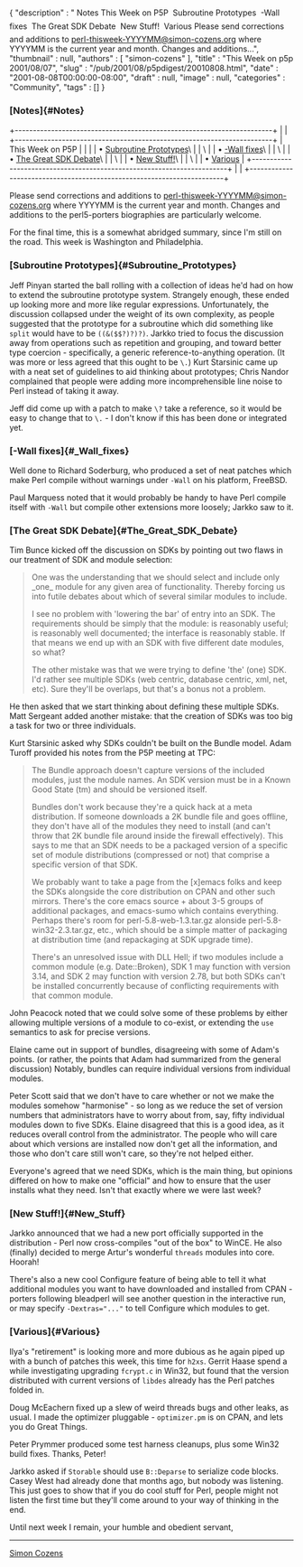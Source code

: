 {
   "description" : " Notes This Week on P5P  Subroutine Prototypes  -Wall fixes  The Great SDK Debate  New Stuff!  Various Please send corrections and additions to perl-thisweek-YYYYMM@simon-cozens.org where YYYYMM is the current year and month. Changes and additions...",
   "thumbnail" : null,
   "authors" : [
      "simon-cozens"
   ],
   "title" : "This Week on p5p 2001/08/07",
   "slug" : "/pub/2001/08/p5pdigest/20010808.html",
   "date" : "2001-08-08T00:00:00-08:00",
   "draft" : null,
   "image" : null,
   "categories" : "Community",
   "tags" : []
}





### [Notes]{#Notes}

+-----------------------------------------------------------------------+
|                                                                       |
+-----------------------------------------------------------------------+
| This Week on P5P                                                      |
|                                                                       |
| • [Subroutine Prototypes](#Subroutine_Prototypes)\                    |
| \                                                                     |
| • [-Wall fixes](#_Wall_fixes)\                                        |
| \                                                                     |
| • [The Great SDK Debate](#The_Great_SDK_Debate)\                      |
| \                                                                     |
| • [New Stuff!](#New_Stuff)\                                           |
| \                                                                     |
| • [Various](#Various)                                                 |
+-----------------------------------------------------------------------+
|                                                                       |
+-----------------------------------------------------------------------+

Please send corrections and additions to
perl-thisweek-YYYYMM@simon-cozens.org where YYYYMM is the current year
and month. Changes and additions to the perl5-porters biographies are
particularly welcome.

For the final time, this is a somewhat abridged summary, since I'm still
on the road. This week is Washington and Philadelphia.

### [Subroutine Prototypes]{#Subroutine_Prototypes}

Jeff Pinyan started the ball rolling with a collection of ideas he'd had
on how to extend the subroutine prototype system. Strangely enough,
these ended up looking more and more like regular expressions.
Unfortunately, the discussion collapsed under the weight of its own
complexity, as people suggested that the prototype for a subroutine
which did something like `split` would have to be `((&($$?)?)?)`. Jarkko
tried to focus the discussion away from operations such as repetition
and grouping, and toward better type coercion - specifically, a generic
reference-to-anything operation. (It was more or less agreed that this
ought to be `\.`) Kurt Starsinic came up with a neat set of guidelines
to aid thinking about prototypes; Chris Nandor complained that people
were adding more incomprehensible line noise to Perl instead of taking
it away.

Jeff did come up with a patch to make `\?` take a reference, so it would
be easy to change that to `\.` - I don't know if this has been done or
integrated yet.

### [-Wall fixes]{#_Wall_fixes}

Well done to Richard Soderburg, who produced a set of neat patches which
make Perl compile without warnings under `-Wall` on his platform,
FreeBSD.

Paul Marquess noted that it would probably be handy to have Perl compile
itself with `-Wall` but compile other extensions more loosely; Jarkko
saw to it.

### [The Great SDK Debate]{#The_Great_SDK_Debate}

Tim Bunce kicked off the discussion on SDKs by pointing out two flaws in
our treatment of SDK and module selection:

> One was the understanding that we should select and include only
> \_one\_ module for any given area of functionality. Thereby forcing us
> into futile debates about which of several similar modules to include.
>
> I see no problem with 'lowering the bar' of entry into an SDK. The
> requirements should be simply that the module: is reasonably useful;
> is reasonably well documented; the interface is reasonably stable. If
> that means we end up with an SDK with five different date modules, so
> what?
>
> The other mistake was that we were trying to define 'the' (one) SDK.
> I'd rather see multiple SDKs (web centric, database centric, xml, net,
> etc). Sure they'll be overlaps, but that's a bonus not a problem.

He then asked that we start thinking about defining these multiple SDKs.
Matt Sergeant added another mistake: that the creation of SDKs was too
big a task for two or three individuals.

Kurt Starsinic asked why SDKs couldn't be built on the Bundle model.
Adam Turoff provided his notes from the P5P meeting at TPC:

> The Bundle approach doesn't capture versions of the included modules,
> just the module names. An SDK version must be in a Known Good State
> (tm) and should be versioned itself.
>
> Bundles don't work because they're a quick hack at a meta
> distribution. If someone downloads a 2K bundle file and goes offline,
> they don't have all of the modules they need to install (and can't
> throw that 2K bundle file around inside the firewall effectively).
> This says to me that an SDK needs to be a packaged version of a
> specific set of module distributions (compressed or not) that comprise
> a specific version of that SDK.
>
> We probably want to take a page from the \[x\]emacs folks and keep the
> SDKs alongside the core distribution on CPAN and other such mirrors.
> There's the core emacs source + about 3-5 groups of additional
> packages, and emacs-sumo which contains everything. Perhaps there's
> room for perl-5.8-web-1.3.tar.gz alonside perl-5.8-win32-2.3.tar.gz,
> etc., which should be a simple matter of packaging at distribution
> time (and repackaging at SDK upgrade time).
>
> There's an unresolved issue with DLL Hell; if two modules include a
> common module (e.g. Date::Broken), SDK 1 may function with version
> 3.14, and SDK 2 may function with version 2.78, but both SDKs can't be
> installed concurrently because of conflicting requirements with that
> common module.

John Peacock noted that we could solve some of these problems by either
allowing multiple versions of a module to co-exist, or extending the
`use` semantics to ask for precise versions.

Elaine came out in support of bundles, disagreeing with some of Adam's
points. (or rather, the points that Adam had summarized from the general
discussion) Notably, bundles can require individual versions from
individual modules.

Peter Scott said that we don't have to care whether or not we make the
modules somehow "harmonise" - so long as we reduce the set of version
numbers that administrators have to worry about from, say, fifty
individual modules down to five SDKs. Elaine disagreed that this is a
good idea, as it reduces overall control from the administrator. The
people who will care about which versions are installed now don't get
all the information, and those who don't care still won't care, so
they're not helped either.

Everyone's agreed that we need SDKs, which is the main thing, but
opinions differed on how to make one "official" and how to ensure that
the user installs what they need. Isn't that exactly where we were last
week?

### [New Stuff!]{#New_Stuff}

Jarkko announced that we had a new port officially supported in the
distribution - Perl now cross-compiles "out of the box" to WinCE. He
also (finally) decided to merge Artur's wonderful `threads` modules into
core. Hoorah!

There's also a new cool Configure feature of being able to tell it what
additional modules you want to have downloaded and installed from CPAN -
porters following bleadperl will see another question in the interactive
run, or may specify `-Dextras="..."` to tell Configure which modules to
get.

### [Various]{#Various}

Ilya's "retirement" is looking more and more dubious as he again piped
up with a bunch of patches this week, this time for `h2xs`. Gerrit Haase
spend a while investigating upgrading `fcrypt.c` in Win32, but found
that the version distributed with current versions of `libdes` already
has the Perl patches folded in.

Doug McEachern fixed up a slew of weird threads bugs and other leaks, as
usual. I made the optimizer pluggable - `optimizer.pm` is on CPAN, and
lets you do Great Things.

Peter Prymmer produced some test harness cleanups, plus some Win32 build
fixes. Thanks, Peter!

Jarkko asked if `Storable` should use `B::Deparse` to serialize code
blocks. Casey West had already done that months ago, but nobody was
listening. This just goes to show that if you do cool stuff for Perl,
people might not listen the first time but they'll come around to your
way of thinking in the end.

Until next week I remain, your humble and obedient servant,

------------------------------------------------------------------------

[Simon Cozens](mailto:simon.co.uk)



